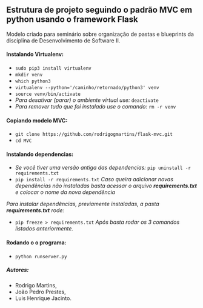 ## Estrutura de projeto seguindo o padrão MVC em python usando o framework Flask
Modelo criado para seminário sobre organização de pastas e blueprints da disciplina de Desenvolvimento de Software II.

#### Instalando Virtualenv:
- `sudo pip3 install virtualenv`
- `mkdir venv`
- `which python3`
- `virtualenv --python='/caminho/retornado/python3' venv`
- `source venv/bin/activate`
- *Para desativar (parar) o ambiente virtual use:* `deactivate`
- *Para remover tudo que foi instalado use o comando:* `rm -r venv`
#### Copiando modelo MVC:
- `git clone https://github.com/rodrigogmartins/flask-mvc.git`
- `cd MVC`
#### Instalando dependencias:
- *Se você tiver uma versão antiga das dependencias:* `pip uninstall -r requirements.txt`
- `pip install -r requirements.txt`
*Caso queira adicionar novas dependências não instaladas basta acessar o arquivo **requirements.txt** e colocar o nome da nova dependência*

*Para instalar dependências, previamente instaladas, a pasta **requirements.txt** rode:*
- `pip freeze > requirements.txt`
*Após basta rodar os 3 comandos listados anteriormente.*
#### Rodando o o programa:
- `python runserver.py`

##### Autores:
- Rodrigo Martins,
- João Pedro Prestes,
- Luis Henrique Jacinto.

